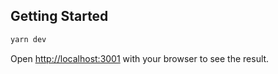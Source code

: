 ## Getting Started

```bash
yarn dev
```

Open [http://localhost:3001](http://localhost:3001) with your browser to see the result.
